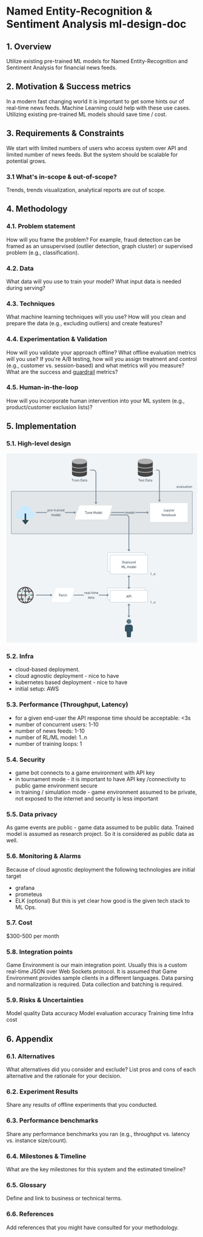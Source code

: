 # Named Entity-Recognition & Sentiment Analysis ml-design-doc

## 1. Overview
Utilize existing pre-trained ML models for Named Entity-Recognition and Sentiment Analysis for financial news feeds.

## 2. Motivation & Success metrics
In a modern fast changing world it is important to get some hints our of real-time news feeds. Machine Learning could help with these use cases. Utilizing existing pre-trained ML models should save time / cost.     

## 3. Requirements & Constraints
We start with limited numbers of users who access system over API and limited number of news feeds. But the system should be scalable for potential grows.

### 3.1 What's in-scope & out-of-scope?
Trends, trends visualization, analytical reports are out of scope.

## 4. Methodology

### 4.1. Problem statement
How will you frame the problem? For example, fraud detection can be framed as an unsupervised (outlier detection, graph cluster) or supervised problem (e.g., classification).

### 4.2. Data
What data will you use to train your model? What input data is needed during serving?

### 4.3. Techniques
What machine learning techniques will you use? How will you clean and prepare the data (e.g., excluding outliers) and create features?

### 4.4. Experimentation & Validation
How will you validate your approach offline? What offline evaluation metrics will you use?
If you're A/B testing, how will you assign treatment and control (e.g., customer vs. session-based) and what metrics will you measure? What are the success and [guardrail](https://medium.com/airbnb-engineering/designing-experimentation-guardrails-ed6a976ec669) metrics?

### 4.5. Human-in-the-loop
How will you incorporate human intervention into your ML system (e.g., product/customer exclusion lists)?

## 5. Implementation

### 5.1. High-level design
![HLA](./assets/NER-SA-ml.png)

### 5.2. Infra
- cloud-based deployment.
- cloud agnostic deployment - nice to have
- kubernetes based deployment - nice to have
- initial setup: AWS

### 5.3. Performance (Throughput, Latency)
- for a given end-user the API response time should be acceptable: <3s
- number of concurrent users: 1-10
- number of news feeds: 1-10 
- number of RL/ML model: 1..n
- number of training loops: 1

### 5.4. Security
- game bot connects to a game environment with API key
- in tournament mode - it is important to have API key /connectivity to public game environment secure
- in training / simulation mode - game environment assumed to be private, not exposed to the internet and security is less important

### 5.5. Data privacy
As game events are public - game data assumed to be public data.
Trained model is assumed as research project. So it is considered as public data as well.

### 5.6. Monitoring & Alarms
Because of cloud agnostic deployment the following technologies are initial target
- grafana
- prometeus
- ELK (optional)
  But this is yet clear how good is the given tech stack to ML Ops.

### 5.7. Cost
$300-500 per month

### 5.8. Integration points
Game Environment is our main integration point. Usually this is a custom real-time JSON over Web Sockets protocol.
It is assumed that Game Environment provides sample clients in a different languages.
Data parsing and normalization is required.
Data collection and batching is required.

### 5.9. Risks & Uncertainties
Model quality
Data accuracy
Model evaluation accuracy
Training time
Infra cost

## 6. Appendix

### 6.1. Alternatives

What alternatives did you consider and exclude? List pros and cons of each alternative and the rationale for your decision.

### 6.2. Experiment Results

Share any results of offline experiments that you conducted.

### 6.3. Performance benchmarks

Share any performance benchmarks you ran (e.g., throughput vs. latency vs. instance size/count).

### 6.4. Milestones & Timeline

What are the key milestones for this system and the estimated timeline?

### 6.5. Glossary

Define and link to business or technical terms.

### 6.6. References

Add references that you might have consulted for your methodology.
